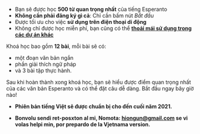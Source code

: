 - Bạn sẽ được học **500 từ quan trọng nhất** của tiếng Esperanto
- **Không cần phải đăng ký gì cả**: Chỉ cần bấm nút *Bắt đầu*
- Được tối ưu cho việc **sử dụng trên điện thoại di động**
- Không chỉ được học miễn phí, bạn cũng có thể **[thoải mái sử dụng trong các dự án khác](https://github.com/Esperanto/kurso-zagreba-metodo)**

Khoá học bao gồm **12 bài**, mỗi bài sẽ có:

- một đoạn văn bản ngắn
- phần giải thích ngữ pháp
- và 3 bài tập thực hành.

Sau khi hoàn thành xong khoá học, bạn sẽ hiểu được điểm quan trọng nhất của các văn bản Esperanto và có thể đặt câu dễ dàng. Bắt đầu ngay bây giờ nào!

- **Phiên bản tiếng Việt sẽ được chuẩn bị cho đến cuối năm 2021.**

- **Bonvolu sendi ret-posxton al mi, Nomota: hiongun@gmail.com se vi volas helpi min, por prepardo de la Vjetnama version.**

